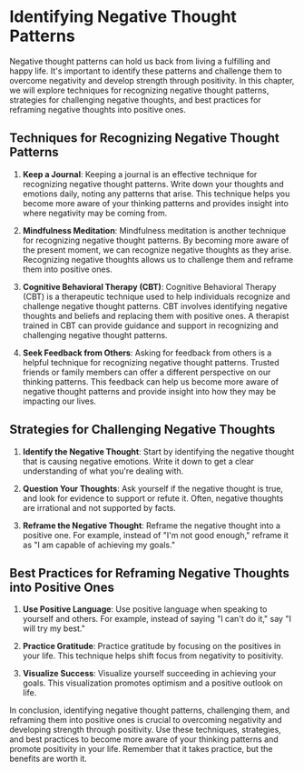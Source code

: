 Identifying Negative Thought Patterns
=====================================

Negative thought patterns can hold us back from living a fulfilling and happy life. It's important to identify these patterns and challenge them to overcome negativity and develop strength through positivity. In this chapter, we will explore techniques for recognizing negative thought patterns, strategies for challenging negative thoughts, and best practices for reframing negative thoughts into positive ones.

Techniques for Recognizing Negative Thought Patterns
----------------------------------------------------

1. **Keep a Journal**: Keeping a journal is an effective technique for recognizing negative thought patterns. Write down your thoughts and emotions daily, noting any patterns that arise. This technique helps you become more aware of your thinking patterns and provides insight into where negativity may be coming from.

2. **Mindfulness Meditation**: Mindfulness meditation is another technique for recognizing negative thought patterns. By becoming more aware of the present moment, we can recognize negative thoughts as they arise. Recognizing negative thoughts allows us to challenge them and reframe them into positive ones.

3. **Cognitive Behavioral Therapy (CBT)**: Cognitive Behavioral Therapy (CBT) is a therapeutic technique used to help individuals recognize and challenge negative thought patterns. CBT involves identifying negative thoughts and beliefs and replacing them with positive ones. A therapist trained in CBT can provide guidance and support in recognizing and challenging negative thought patterns.

4. **Seek Feedback from Others**: Asking for feedback from others is a helpful technique for recognizing negative thought patterns. Trusted friends or family members can offer a different perspective on our thinking patterns. This feedback can help us become more aware of negative thought patterns and provide insight into how they may be impacting our lives.

Strategies for Challenging Negative Thoughts
--------------------------------------------

1. **Identify the Negative Thought**: Start by identifying the negative thought that is causing negative emotions. Write it down to get a clear understanding of what you're dealing with.

2. **Question Your Thoughts**: Ask yourself if the negative thought is true, and look for evidence to support or refute it. Often, negative thoughts are irrational and not supported by facts.

3. **Reframe the Negative Thought**: Reframe the negative thought into a positive one. For example, instead of "I'm not good enough," reframe it as "I am capable of achieving my goals."

Best Practices for Reframing Negative Thoughts into Positive Ones
-----------------------------------------------------------------

1. **Use Positive Language**: Use positive language when speaking to yourself and others. For example, instead of saying "I can't do it," say "I will try my best."

2. **Practice Gratitude**: Practice gratitude by focusing on the positives in your life. This technique helps shift focus from negativity to positivity.

3. **Visualize Success**: Visualize yourself succeeding in achieving your goals. This visualization promotes optimism and a positive outlook on life.

In conclusion, identifying negative thought patterns, challenging them, and reframing them into positive ones is crucial to overcoming negativity and developing strength through positivity. Use these techniques, strategies, and best practices to become more aware of your thinking patterns and promote positivity in your life. Remember that it takes practice, but the benefits are worth it.
